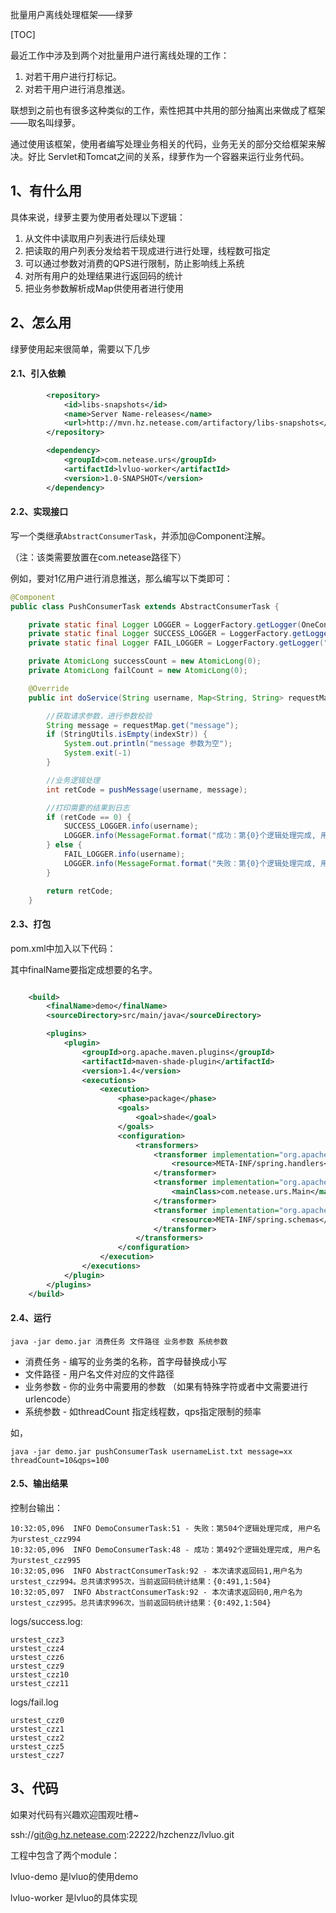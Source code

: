 批量用户离线处理框架——绿萝

[TOC]

最近工作中涉及到两个对批量用户进行离线处理的工作：

1. 对若干用户进行打标记。
2. 对若干用户进行消息推送。

联想到之前也有很多这种类似的工作，索性把其中共用的部分抽离出来做成了框架——取名叫绿萝。

通过使用该框架，使用者编写处理业务相关的代码，业务无关的部分交给框架来解决。好比 Servlet和Tomcat之间的关系，绿萝作为一个容器来运行业务代码。

## 1、有什么用

具体来说，绿萝主要为使用者处理以下逻辑：

1. 从文件中读取用户列表进行后续处理
2. 把读取的用户列表分发给若干现成进行进行处理，线程数可指定
3. 可以通过参数对消费的QPS进行限制，防止影响线上系统
4. 对所有用户的处理结果进行返回码的统计
5. 把业务参数解析成Map供使用者进行使用



## 2、怎么用

绿萝使用起来很简单，需要以下几步

#### 2.1、引入依赖
```xml
        <repository>
            <id>libs-snapshots</id>
            <name>Server Name-releases</name>
            <url>http://mvn.hz.netease.com/artifactory/libs-snapshots</url>
        </repository>

		<dependency>
            <groupId>com.netease.urs</groupId>
            <artifactId>lvluo-worker</artifactId>
            <version>1.0-SNAPSHOT</version>
        </dependency>
```
#### 2.2、实现接口

写一个类继承`AbstractConsumerTask`，并添加@Component注解。

（注：该类需要放置在com.netease路径下）



例如，要对1亿用户进行消息推送，那么编写以下类即可：

```java
@Component
public class PushConsumerTask extends AbstractConsumerTask {

    private static final Logger LOGGER = LoggerFactory.getLogger(OneConsumerTask.class);
    private static final Logger SUCCESS_LOGGER = LoggerFactory.getLogger("successLogger");
    private static final Logger FAIL_LOGGER = LoggerFactory.getLogger("failLogger");

    private AtomicLong successCount = new AtomicLong(0);
    private AtomicLong failCount = new AtomicLong(0);

    @Override
    public int doService(String username, Map<String, String> requestMap) {

        //获取请求参数，进行参数校验
        String message = requestMap.get("message");
        if (StringUtils.isEmpty(indexStr)) {
            System.out.println("message 参数为空");
            System.exit(-1)
        }

        //业务逻辑处理
        int retCode = pushMessage(username, message);

        //打印需要的结果到日志
        if (retCode == 0) {
            SUCCESS_LOGGER.info(username);
            LOGGER.info(MessageFormat.format("成功：第{0}个逻辑处理完成, 用户名为{1}", successCount.addAndGet(1), username));
        } else {
            FAIL_LOGGER.info(username);
            LOGGER.info(MessageFormat.format("失败：第{0}个逻辑处理完成, 用户名为{1}", failCount.addAndGet(1), username));
        }

        return retCode;
    }
```



#### 2.3、打包

pom.xml中加入以下代码：

其中finalName要指定成想要的名字。

```xml

    <build>
        <finalName>demo</finalName>
        <sourceDirectory>src/main/java</sourceDirectory>

        <plugins>
            <plugin>
                <groupId>org.apache.maven.plugins</groupId>
                <artifactId>maven-shade-plugin</artifactId>
                <version>1.4</version>
                <executions>
                    <execution>
                        <phase>package</phase>
                        <goals>
                            <goal>shade</goal>
                        </goals>
                        <configuration>
                            <transformers>
                                <transformer implementation="org.apache.maven.plugins.shade.resource.AppendingTransformer">
                                    <resource>META-INF/spring.handlers</resource>
                                </transformer>
                                <transformer implementation="org.apache.maven.plugins.shade.resource.ManifestResourceTransformer">
                                    <mainClass>com.netease.urs.Main</mainClass>
                                </transformer>
                                <transformer implementation="org.apache.maven.plugins.shade.resource.AppendingTransformer">
                                    <resource>META-INF/spring.schemas</resource>
                                </transformer>
                            </transformers>
                        </configuration>
                    </execution>
                </executions>
            </plugin>
        </plugins>
    </build>
```

#### 2.4、运行

`java -jar demo.jar 消费任务 文件路径 业务参数 系统参数`

* 消费任务 - 编写的业务类的名称，首字母替换成小写
* 文件路径 - 用户名文件对应的文件路径
* 业务参数 - 你的业务中需要用的参数 （如果有特殊字符或者中文需要进行urlencode）
* 系统参数 - 如threadCount 指定线程数，qps指定限制的频率

如，

`java -jar demo.jar pushConsumerTask usernameList.txt message=xx threadCount=10&qps=100`



#### 2.5、输出结果

控制台输出：

```text
10:32:05,096  INFO DemoConsumerTask:51 - 失败：第504个逻辑处理完成, 用户名为urstest_czz994
10:32:05,096  INFO DemoConsumerTask:48 - 成功：第492个逻辑处理完成, 用户名为urstest_czz995
10:32:05,096  INFO AbstractConsumerTask:92 - 本次请求返回码1,用户名为urstest_czz994。总共请求995次，当前返回码统计结果：{0:491,1:504}
10:32:05,097  INFO AbstractConsumerTask:92 - 本次请求返回码0,用户名为urstest_czz995。总共请求996次，当前返回码统计结果：{0:492,1:504}
```

logs/success.log:

```text
urstest_czz3
urstest_czz4
urstest_czz6
urstest_czz9
urstest_czz10
urstest_czz11
```

logs/fail.log

```
urstest_czz0
urstest_czz1
urstest_czz2
urstest_czz5
urstest_czz7
```



## 3、代码

如果对代码有兴趣欢迎围观吐槽~

ssh://git@g.hz.netease.com:22222/hzchenzz/lvluo.git



工程中包含了两个module：

lvluo-demo 是lvluo的使用demo

lvluo-worker 是lvluo的具体实现